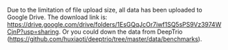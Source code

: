 Due to the limitation of file upload size, all data has been uploaded to Google Drive. The download link is: https://drive.google.com/drive/folders/1EsGQqJcOr7iwf1SQ5sPS9Vz3974WCjnP?usp=sharing. Or you could down the data from DeepTrio (https://github.com/huxiaoti/deeptrio/tree/master/data/benchmarks).
